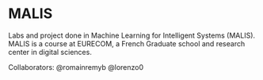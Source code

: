 # MALIS
Labs and project done in Machine Learning for Intelligent Systems (MALIS). MALIS is a course at EURECOM, a French Graduate school and research center in digital sciences.

Collaborators: 
  @romainremyb
  @lorenzo0
